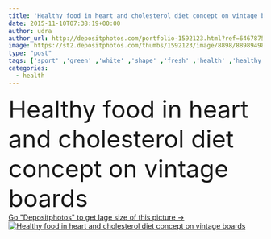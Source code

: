 ```yaml
---
title: 'Healthy food in heart and cholesterol diet concept on vintage boards'
date: 2015-11-10T07:38:19+00:00
author: udra
author_url: http://depositphotos.com/portfolio-1592123.html?ref=64678756
image: https://st2.depositphotos.com/thumbs/1592123/image/8898/88989498/api_thumb_450.jpg?forcejpeg=true
type: "post"
tags: ['sport' ,'green' ,'white' ,'shape' ,'fresh' ,'health' ,'healthy' ,'food' ,'board' ,'cooking' ,'ingredient' ,'diet' ,'apple' ,'fruit' ,'medicine' ,'illness' ,'care' ,'vegetable' ,'eating' ,'nutrition' ,'cook' ,'concept' ,'idea' ,'vegetarian' ,'Cardiology' ,'doctor' ,'heart' ,'stethoscope' ,'measure' ,'pressure' ,'organic' ,'disease' ,'fitness' ,'protect' ,'in' ,'unique' ,'alternative' ,'cure' ,'sugar' ,'nuts' ,'cholesterol' ,'spice' ,'control' ,'onion' ,'for' ,'lowering' ,'and' ,'grains' ,'lower' ,'diabetic' ]
categories: 
  - health
---
```

<div aling="center">
            <font size="60"> Healthy food in heart and cholesterol diet concept on vintage boards</font>   
</div>
<div>
    <a href='https://depositphotos.com/88989498/stock-photo-healthy-food-in-heart-and.html?ref=64678756' target=_blank > Go "Depositphotos" to get lage size of this picture ->
        <img href='https://depositphotos.com/88989498/stock-photo-healthy-food-in-heart-and.html?ref=64678756' src='https://st2.depositphotos.com/1592123/8898/i/950/depositphotos_88989498-stock-photo-healthy-food-in-heart-and.jpg?forcejpeg=true' alt='Healthy food in heart and cholesterol diet concept on vintage boards' >
    </a>
</div>
